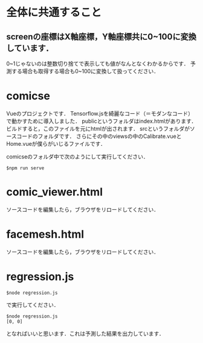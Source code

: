 # 全体に共通すること
##  screenの座標はX軸座標，Y軸座標共に0~100に変換しています．
0~1じゃないのは整数切り捨てで表示しても値がなんとなくわかるからです．
予測する場合も取得する場合も0~100に変換して扱ってください．

# comicse
Vueのプロジェクトです．
Tensorflow.jsを綺麗なコード（＝モダンなコード）で動かすために導入しました．
publicというフォルダはindex.htmlがあります．
ビルドすると，このファイルを元にhtmlが出されます．
srcというフォルダがソースコードのフォルダです．
さらにその中のviewsの中のCalibrate.vueとHome.vueが僕らがいじるファイルです．

comicseのフォルダ中で次のようにして実行してください．
```
$npm run serve
```

# comic_viewer.html
ソースコードを編集したら，ブラウザをリロードしてください．


# facemesh.html
ソースコードを編集したら，ブラウザをリロードしてください．

# regression.js

```
$node regression.js
```
で実行してください．
```
$node regression.js
[0, 0]
```
となればいいと思います．これは予測した結果を出力しています．
